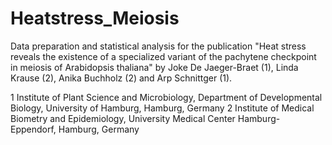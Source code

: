 # Heatstress_Meiosis
Data preparation and statistical analysis for the publication "Heat stress reveals the existence of a specialized variant of the pachytene checkpoint in meiosis of Arabidopsis thaliana" by Joke De Jaeger-Braet (1), Linda Krause (2), Anika Buchholz (2) and Arp Schnittger (1).

1 Institute of Plant Science and Microbiology, Department of Developmental Biology, University of Hamburg, Hamburg, Germany
2 Institute of Medical Biometry and Epidemiology, University Medical Center Hamburg-Eppendorf, Hamburg, Germany


